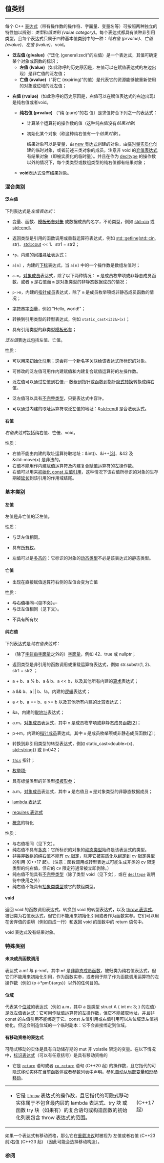 ## 值类别

---

每个 C++ [表达式](expressions.md "language/expressions")（带有操作数的操作符、字面量、变量名等）可按照两种独立的特性加以辨别：*类型*和*值类别 (value category)*。每个表达式都具有某种非引用类型，且每个表达式只属于四种基本值类别中的一种：*纯右值 (prvalue)*、*亡值 (xvalue)*、*左值 (lvalue)*、void。

-   **泛左值 (glvalue)**（“泛化 (generalized)”的左值）是一个表达式，其值可确定某个对象或函数的标识；
    +   **左值 (lvalue)**（如此称呼的历史原因是，左值可以在赋值表达式的左边出现）是非亡值的泛左值；
    +   **亡值 (xvalue)**（“将亡 (expiring)”的值）是代表它的资源能够被重新使用的对象或位域的泛左值；
+   **右值 (rvalue)**（如此称呼的历史原因是，右值可以在赋值表达式的右边出现）是纯右值或者void。
    -   **纯右值 (prvalue)** （“纯 (pure)”的右  值）是求值符合下列之一的表达式：
        -   计算某个运算符的操作数的值（这种纯右值没有*结果对象*）
        -   初始化某个对象（称这种纯右值有一个*结果对象*）。

            结果对象可以是变量，由 [new 表达式](https://zh.cppreference.com/w/language/new "language/new")创建的对象，由[临时量实质化](https://zh.cppreference.com/w/language/implicit_conversion#.E4.B8.B4.E6.97.B6.E9.87.8F.E5.AE.9E.E8.B4.A8.E5.8C.96 "language/implicit conversion")创建的临时对象，或者前述三类对象的成员。注意非 void 的[弃值表达式](https://zh.cppreference.com/w/language/expressions#.E5.BC.83.E5.80.BC.E8.A1.A8.E8.BE.BE.E5.BC.8F "language/expressions")有结果对象（即被实质化的临时量）。并且在作为 [decltype](https://zh.cppreference.com/w/language/decltype "language/decltype") 的操作数以外的情况下，每个类类型或数组类型的纯右值都有结果对象；

    -   **void**表达式没有结果对象。
### 混合类别

#### 泛左值
下列表达式是*左值表达式*：

+   变量、函数、~~[模板形参对象](https://zh.cppreference.com/w/language/template_parameters#.E9.9D.9E.E7.B1.BB.E5.9E.8B.E6.A8.A1.E6.9D.BF.E5.BD.A2.E5.8F.82 "language/template parameters")~~ 或数据成员的名字，不论类型，例如 [std::cin](http://zh.cppreference.com/w/io/cin) 或 [std::endl](http://zh.cppreference.com/w/io/manip/endl)。

+   返回类型是引用的函数调用或重载运算符表达式，例如 [std::getline](http://zh.cppreference.com/w/string/basic_string/getline)([std::cin](http://zh.cppreference.com/w/io/cin), str)、[std::cout](http://zh.cppreference.com/w/io/cout) << 1、str1 \= str2；
+   `*p`，内建的[间接寻址](operator_member_access.md "language/operator member access")表达式；
+   `a[n]` ，内建的[下标](https://zh.cppreference.com/w/language/operator_member_access#.E5.86.85.E5.BB.BA.E7.9A.84.E4.B8.8B.E6.A0.87.E8.BF.90.E7.AE.97.E7.AC.A6 "language/operator member access")表达式，当 `a[n]` 中的一个操作数是数组左值时；
+   `a.m`，[对象成员](https://zh.cppreference.com/w/language/operator_member_access#.E5.86.85.E5.BB.BA.E7.9A.84.E6.88.90.E5.91.98.E8.AE.BF.E9.97.AE.E8.BF.90.E7.AE.97.E7.AC.A6 "language/operator member access")表达式，除了以下两种情况： `m` 是成员枚举项或非静态成员函数，或者 `a` 是右值而 `m` 是对象类型的非静态数据成员的情况；
+   `p->m`，内建的[指针成员](https://zh.cppreference.com/w/language/operator_member_access#.E5.86.85.E5.BB.BA.E7.9A.84.E6.88.90.E5.91.98.E8.AE.BF.E9.97.AE.E8.BF.90.E7.AE.97.E7.AC.A6 "language/operator member access")表达式，除了 `m` 是成员枚举项或非静态成员函数的情况；

+   [字符串字面量](https://zh.cppreference.com/w/language/string_literal "language/string literal")，例如 "Hello, world!"；
+   转换到引用类型的转型表达式，例如 `static_cast<i32&>(x)`；
+   具有引用类型的非类型[模板形参](https://zh.cppreference.com/w/language/template_parameters "language/template parameters")；

*泛左值*表达式包括左值、亡值。

性质：

+   可以用来[初始化引用](https://zh.cppreference.com/w/language/reference_initialization "language/reference initialization")；这会将一个新名字关联给该表达式所标识的对象。
+   可修改的泛左值可用作内建赋值和内建复合赋值运算符的左操作数。
+   泛左值可以通过~~左值到右值、~~ ~~数组到指针~~或函数到指针[隐式转换](https://zh.cppreference.com/w/language/implicit_conversion "language/implicit conversion")转换成纯右值。
+   泛左值可以具有[不完整类型](https://zh.cppreference.com/w/language/types#.E4.B8.8D.E5.AE.8C.E6.95.B4.E7.B1.BB.E5.9E.8B "language/types")，只要表达式中容许。

+   可以通过内建的取址运算符取泛左值的地址：&[std::endl](http://zh.cppreference.com/w/io/manip/endl) 是合法表达式。
#### 右值

*右值表达式*包括纯右值、~~亡值~~、void。

性质：

+   右值不能由内建的取址运算符取地址：&int()、&i++[\[3\]](#cite_note-3)、&42 及 &std::move(x) 是非法的。
+   右值不能用作内建赋值运算符及内建复合赋值运算符的左操作数。
+   右值可以用来[初始化 const 左值引用](https://zh.cppreference.com/w/language/reference_initialization "language/reference initialization")，这种情况下该右值所标识的对象的生存期被[延长](https://zh.cppreference.com/w/language/reference_initialization#.E4.B8.B4.E6.97.B6.E5.AF.B9.E8.B1.A1.E7.9A.84.E7.94.9F.E5.AD.98.E6.9C.9F "language/reference initialization")到该引用的作用域结尾。

### 基本类别

#### 左值
左值是非亡值的泛左值。

性质：

+   与泛左值相同。
-   具有[所有权]()。
+   左值可以是[多态的](object#.E5.A4.9A.E6.80.81.E5.AF.B9.E8.B1.A1 "language/object")：它标识的对象的[动态类型](type.md#动态类型 "language/types")不必是该表达式的静态类型。


#### 亡值


- 出现在直接赋值运算符右侧的左值会变为亡值

性质：

+   ~~与右值相同（见下文）。~~
+   与泛左值相同（见下文）。
-   不具有所有权
#### 纯右值

下列表达式是*纯右值表达式*：

+   （除了[字符串字面量](string_literal "language/string literal")之外的）[字面量](expressions.md#字面量 "language/expressions")，例如 42、true 或 nullptr；
+   返回类型是非引用的函数调用或重载运算符表达式，例如 str.substr(1, 2)、str1 + str2 ；

+   a + b、a % b、a & b、a << b，以及其他所有内建的[算术](https://zh.cppreference.com/w/language/operator_arithmetic "language/operator arithmetic")表达式；
+   a && b、a || b、!a，内建的[逻辑](https://zh.cppreference.com/w/language/operator_logical "language/operator logical")表达式；
+   a < b、a \== b、a \>= b 以及其他所有内建的[比较](https://zh.cppreference.com/w/language/operator_comparison "language/operator comparison")表达式；
+   &a，内建的[取地址](https://zh.cppreference.com/w/language/operator_member_access#.E5.86.85.E5.BB.BA.E7.9A.84.E5.8F.96.E5.9C.B0.E5.9D.80.E8.BF.90.E7.AE.97.E7.AC.A6 "language/operator member access")表达式；
+   a.m，[对象成员](https://zh.cppreference.com/w/language/operator_member_access#.E5.86.85.E5.BB.BA.E7.9A.84.E6.88.90.E5.91.98.E8.AE.BF.E9.97.AE.E8.BF.90.E7.AE.97.E7.AC.A6 "language/operator member access")表达式，其中 `m` 是成员枚举项或非静态成员函数[\[2\]](#cite_note-pmfc-2)；
+   p\-\>m，内建的[指针成员](https://zh.cppreference.com/w/language/operator_member_access#.E5.86.85.E5.BB.BA.E7.9A.84.E6.88.90.E5.91.98.E8.AE.BF.E9.97.AE.E8.BF.90.E7.AE.97.E7.AC.A6 "language/operator member access")表达式，其中 `m` 是成员枚举项或非静态成员函数[\[2\]](#cite_note-pmfc-2)；
+   转换到非引用类型的转型表达式，例如 static\_cast<double\>(x)、[std::string](http://zh.cppreference.com/w/string/basic_string){} 或 (int)42；
+   [`this`](https://zh.cppreference.com/w/language/this "language/this") 指针；
+   [枚举项](https://zh.cppreference.com/w/language/enum "language/enum");
+   具有标量类型的非类型[模板形参](https://zh.cppreference.com/w/language/template_parameters "language/template parameters")；
+   a.m，[对象成员](https://zh.cppreference.com/w/language/operator_member_access#.E5.86.85.E5.BB.BA.E7.9A.84.E6.88.90.E5.91.98.E8.AE.BF.E9.97.AE.E8.BF.90.E7.AE.97.E7.AC.A6 "language/operator member access")表达式，其中 `a` 是右值且 `m` 是对象类型的非静态数据成员；

- [lambda 表达式]()

- [requires 表达式]()

- [概念]()的特化

性质：

+   与右值相同（见下文）。
+   纯右值不具有[多态](https://zh.cppreference.com/w/language/object#.E5.A4.9A.E6.80.81.E5.AF.B9.E8.B1.A1 "language/object")：它所标识的对象的[动态类型](https://zh.cppreference.com/w/language/type#.E5.8A.A8.E6.80.81.E7.B1.BB.E5.9E.8B "language/type")始终是该表达式的类型。
+   ~~非类非数组的~~纯右值不能有 [cv 限定](https://zh.cppreference.com/w/language/cv "language/cv")，除非它被[实质化](https://zh.cppreference.com/w/language/implicit_conversion#.E4.B8.B4.E6.97.B6.E9.87.8F.E5.AE.9E.E8.B4.A8.E5.8C.96 "language/implicit conversion")以[绑定](https://zh.cppreference.com/w/language/reference_initialization "language/reference initialization")到 cv 限定类型的引用 (C++17 起)。（注意：函数调用或转型表达式可能生成非类的 cv 限定类型的纯右值，但它的 cv 限定符通常被立即剥除。）
+   纯右值不能具有[不完整类型](https://zh.cppreference.com/w/language/type#.E4.B8.8D.E5.AE.8C.E6.95.B4.E7.B1.BB.E5.9E.8B "language/type")（除了类型 void（见下文），或在 [`decltype`](https://zh.cppreference.com/w/language/decltype "language/decltype") 说明符中使用之外）
+   纯右值不能具有[抽象类类型](https://zh.cppreference.com/w/language/abstract_class "language/abstract class")或它的数组类型。

#### void

返回 void 的函数调用表达式，转换到 void 的转型表达式，以及 [throw 表达式](https://zh.cppreference.com/w/language/throw "language/throw")，被归类为右值表达式，但它们不能用来初始化引用或者作为函数实参。它们可以用在舍弃值的语境（例如自成一行）和返回 void 的函数中的 return 语句中。

void 表达式没有结果对象。

### 特殊类别

#### 未决成员函数调用

表达式 a.mf 与 p\-\>mf，其中 `mf` 是[非静态成员函数](https://zh.cppreference.com/w/language/member_functions "language/member functions")，被归类为纯右值表达式，但它们不能用来初始化引用，作为函数实参，或者用于除了作为函数调用运算符的左操作数（例如 (p\-\>\*pmf)(args)）以外的任何目的。

#### 位域

代表某个[位域](https://zh.cppreference.com/w/language/bit_field "language/bit field")的表达式（例如 a.m，其中 a 是类型 struct A { int m: 3; } 的左值）是泛左值表达式：它可用作赋值运算符的左操作数，但它不能被取地址，并且非 const 的左值引用不能绑定于它。const 左值引用或右值引用可以从位域泛左值初始化，但这会制造位域的一个临时副本：它不会直接绑定到位域。

#### 有移动资格的表达式

可隐式移动的实体是具有自动储存期的 mut 非 volatile 限定的变量。在以下情况中，[标识表达式](https://zh.cppreference.com/w/language/identifiers "language/identifiers")（可以有任意括号）是具有移动资格的

+   它是 [`return`](https://zh.cppreference.com/w/language/return "language/return") 语句或者 [`co_return`](https://zh.cppreference.com/w/language/coroutines "language/coroutines") 语句 (C++20 起) 的操作数，且它指代的可隐式移动实体在当前函数体或者参数列表中声明。参见[自动从局部变量和形参移动](https://zh.cppreference.com/w/language/return#.E8.87.AA.E5.8A.A8.E4.BB.8E.E5.B1.80.E9.83.A8.E5.8F.98.E9.87.8F.E5.92.8C.E5.BD.A2.E5.8F.82.E7.A7.BB.E5.8A.A8 "language/return")。

<table class="t-rev-begin"><tbody><tr class="t-rev t-since-cxx17"><td><ul><li>它是 <a href="https://zh.cppreference.com/w/language/throw" title="language/throw"><code>throw</code></a> 表达式的操作数，且它指代的可隐式移动实体属于不包含最内层的 lambda 表达式、try 块 或函数 try 块（如果有）的复合语句或构造函数的初始化列表包含 throw 表达式的范围。</li></ul></td><td><span class="t-mark-rev t-since-cxx17">(C++17 起)</span></td></tr></tbody></table>

如果一个表达式有移动资格，那么它在[重载决议](https://zh.cppreference.com/w/language/overload_resolution "language/overload resolution")时被视为 左值或者右值 (C++23 前)右值 (C++23 起) （因此可能会选择移动构造）。

### 参阅